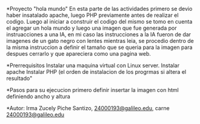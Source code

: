 *Proyecto "hola mundo"
En esta parte de las actividades primero se devio haber insatalado apache, luego PHP previamente antes de realizar el codigo. Luego al iniciar a construir el codigo
del mismo se tomo en cuenta el agregar un hola mundo y luego una imagen que fue generada por instruacciones a una IA, en mi caso las instrucciones a la IA fueron 
de dar imagenes de un gato negro con lentes mientras leia, se procedio dentro de la misma instruccion a definir el tamaño que se queria para la imagen para despues cerrarlo
y que apareciera como una pagina web. 

*Prerrequisitos 
Instalar una maquina virtual con Linux server. 
Instalar apache 
Instalar PHP 
(el orden de instalacion de los progrmas si altera el resultado"

*Pasos para su ejecucion
primero definir <?php
utilizar echo ""para mostrar el texto"
cerrar el php ?>
insertar la imagen con html definiendo ancho y altura 

*Autor: Irma Zucely Piche Santizo, 24000193@galileo.edu, carne 24000193@galileo.edu
